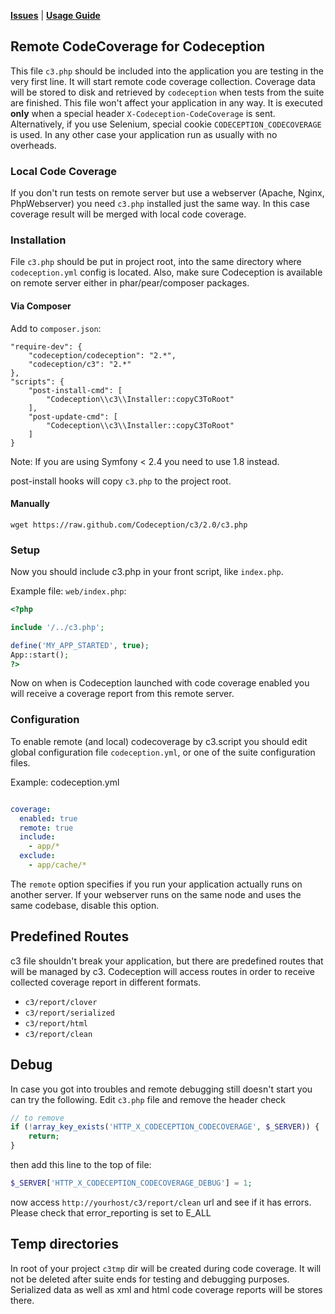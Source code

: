 **[Issues](https://github.com/Codeception/Codeception/issues)** | **[Usage Guide](http://codeception.com/docs/11-Codecoverage)**

## Remote CodeCoverage for Codeception

This file `c3.php` should be included into the application you are testing in the very first line.
It will start remote code coverage collection. Coverage data will be stored to disk and retrieved by `codeception` when tests from the suite are finished.
This file won't affect your application in any way. It is executed **only** when a special header `X-Codeception-CodeCoverage` is sent. Alternatively, if you use Selenium, special cookie `CODECEPTION_CODECOVERAGE` is used. In any other case your application run as usually with no overheads.

### Local Code Coverage

If you don't run tests on remote server but use a webserver (Apache, Nginx, PhpWebserver) you need `c3.php` installed just the same way.
In this case coverage result will be merged with local code coverage.

### Installation

File `c3.php` should be put in project root, into the same directory where `codeception.yml` config is located.
Also, make sure Codeception is available on remote server either in phar/pear/composer packages.

#### Via Composer

Add to `composer.json`:

```
"require-dev": {
    "codeception/codeception": "2.*",
    "codeception/c3": "2.*"
},
"scripts": {
    "post-install-cmd": [
        "Codeception\\c3\\Installer::copyC3ToRoot"
    ],
    "post-update-cmd": [
        "Codeception\\c3\\Installer::copyC3ToRoot"
    ]
}
```
Note: If you are using Symfony < 2.4 you need to use 1.8 instead.

post-install hooks will copy `c3.php` to the project root.

#### Manually

```
wget https://raw.github.com/Codeception/c3/2.0/c3.php
```

### Setup

Now you should include c3.php in your front script, like `index.php`.

Example file: `web/index.php`:

``` php
<?php

include '/../c3.php';

define('MY_APP_STARTED', true);
App::start();
?>
```

Now on when is Codeception launched with code coverage enabled you will receive a coverage report from this remote server.

### Configuration

To enable remote (and local) codecoverage by c3.script you should edit global configuration file `codeception.yml`, or one of the suite configuration files.

Example: codeception.yml

``` yml

coverage:
  enabled: true
  remote: true
  include:
    - app/*
  exclude:
    - app/cache/*
```

The `remote` option specifies if you run your application actually runs on another server. If your webserver runs on the same node and uses the same codebase,
disable this option. 

## Predefined Routes

c3 file shouldn't break your application, but there are predefined routes that will be managed by c3.
Codeception will access routes in order to receive collected coverage report in different formats.

* `c3/report/clover`
* `c3/report/serialized`
* `c3/report/html`
* `c3/report/clean`

## Debug

In case you got into troubles and remote debugging still doesn't start you can try the following. Edit `c3.php` file and remove the header check

``` php
// to remove
if (!array_key_exists('HTTP_X_CODECEPTION_CODECOVERAGE', $_SERVER)) {
    return;
}
```
then add this line to the top of file:

``` php
$_SERVER['HTTP_X_CODECEPTION_CODECOVERAGE_DEBUG'] = 1;
```

now access `http://yourhost/c3/report/clean` url and see if it has errors. Please check that error_reporting is set to E_ALL

## Temp directories

In root of your project `c3tmp` dir will be created during code coverage. 
It will not be deleted after suite ends for testing and debugging purposes.
Serialized data as well as xml and html code coverage reports will be stores there.
